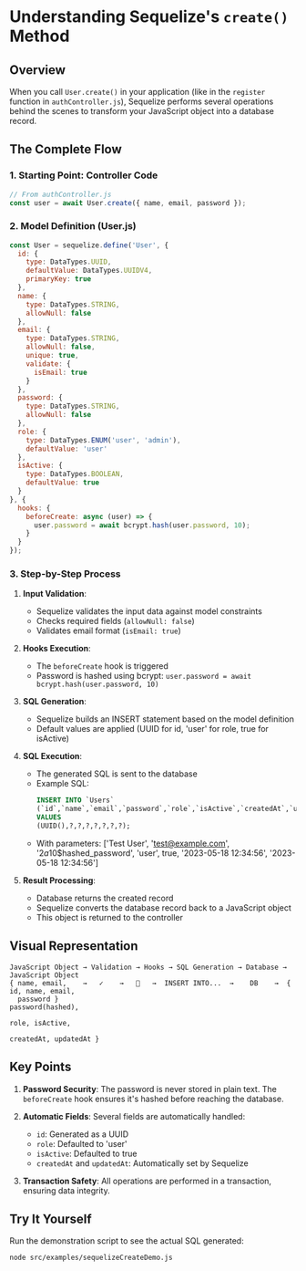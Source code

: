 # Understanding Sequelize's `create()` Method

## Overview

When you call `User.create()` in your application (like in the `register` function in `authController.js`), Sequelize performs several operations behind the scenes to transform your JavaScript object into a database record.

## The Complete Flow

### 1. Starting Point: Controller Code

```javascript
// From authController.js
const user = await User.create({ name, email, password });
```

### 2. Model Definition (User.js)

```javascript
const User = sequelize.define('User', {
  id: {
    type: DataTypes.UUID,
    defaultValue: DataTypes.UUIDV4,
    primaryKey: true
  },
  name: {
    type: DataTypes.STRING,
    allowNull: false
  },
  email: {
    type: DataTypes.STRING,
    allowNull: false,
    unique: true,
    validate: {
      isEmail: true
    }
  },
  password: {
    type: DataTypes.STRING,
    allowNull: false
  },
  role: {
    type: DataTypes.ENUM('user', 'admin'),
    defaultValue: 'user'
  },
  isActive: {
    type: DataTypes.BOOLEAN,
    defaultValue: true
  }
}, {
  hooks: {
    beforeCreate: async (user) => {
      user.password = await bcrypt.hash(user.password, 10);
    }
  }
});
```

### 3. Step-by-Step Process

1. **Input Validation**:
   - Sequelize validates the input data against model constraints
   - Checks required fields (`allowNull: false`)
   - Validates email format (`isEmail: true`)

2. **Hooks Execution**:
   - The `beforeCreate` hook is triggered
   - Password is hashed using bcrypt: `user.password = await bcrypt.hash(user.password, 10)`

3. **SQL Generation**:
   - Sequelize builds an INSERT statement based on the model definition
   - Default values are applied (UUID for id, 'user' for role, true for isActive)

4. **SQL Execution**:
   - The generated SQL is sent to the database
   - Example SQL:
     ```sql
     INSERT INTO `Users` 
     (`id`,`name`,`email`,`password`,`role`,`isActive`,`createdAt`,`updatedAt`) 
     VALUES 
     (UUID(),?,?,?,?,?,?,?);
     ```
   - With parameters: ['Test User', 'test@example.com', '$2a$10$hashed_password', 'user', true, '2023-05-18 12:34:56', '2023-05-18 12:34:56']

5. **Result Processing**:
   - Database returns the created record
   - Sequelize converts the database record back to a JavaScript object
   - This object is returned to the controller

## Visual Representation

```
JavaScript Object → Validation → Hooks → SQL Generation → Database → JavaScript Object
{ name, email,    →   ✓    →   💾   →  INSERT INTO...  →    DB    →  { id, name, email,
  password }                                                         password(hashed),
                                                                     role, isActive,
                                                                     createdAt, updatedAt }
```

## Key Points

1. **Password Security**: The password is never stored in plain text. The `beforeCreate` hook ensures it's hashed before reaching the database.

2. **Automatic Fields**: Several fields are automatically handled:
   - `id`: Generated as a UUID
   - `role`: Defaulted to 'user'
   - `isActive`: Defaulted to true
   - `createdAt` and `updatedAt`: Automatically set by Sequelize

3. **Transaction Safety**: All operations are performed in a transaction, ensuring data integrity.

## Try It Yourself

Run the demonstration script to see the actual SQL generated:

```
node src/examples/sequelizeCreateDemo.js
```